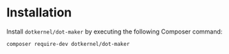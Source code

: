 # Installation

Install `dotkernel/dot-maker` by executing the following Composer command:

```shell
composer require-dev dotkernel/dot-maker
```
